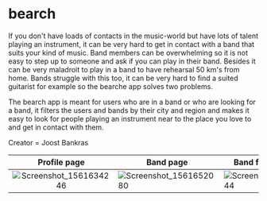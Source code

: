 # bearch

If you don't have loads of contacts in the music-world but have lots of talent playing an instrument, it can be very hard to get in contact with a band that suits your kind of music. Band members can be overwhelming so it is not easy to step up to someone and ask if you can play in their band. Besides it can be very maladroit to play in a band to have rehearsal 50 km's from home. Bands struggle with this too, it can be very hard to find a suited guitarist for example so the bearche app solves two problems.

The bearch app is meant for users who are in a band or who are looking for a band, it filters the users and bands by their city and region and makes it easy to look for people playing an instrument near to the place you love to and get in contact with them.

Creator = Joost Bankras


| Profile page | Band page | Band from database | homescreen |
|:-------------------------------------------:|------------------------------------------------------| ------------ |------------|
|![Screenshot_1561634246](https://user-images.githubusercontent.com/47153142/60263353-c2372180-98e0-11e9-88af-3cddb170b6d0.png)|![Screenshot_1561652080](https://user-images.githubusercontent.com/47153142/60282547-89f70980-9907-11e9-9738-fdf8371888bd.jpg)|![Screenshot_1561652044](https://user-images.githubusercontent.com/47153142/60282548-8a8fa000-9907-11e9-9872-34cbcc93024b.jpg)|![Screenshot_1561642690](https://user-images.githubusercontent.com/47153142/60282550-8b283680-9907-11e9-97d3-a6112d5cf340.jpg)|
